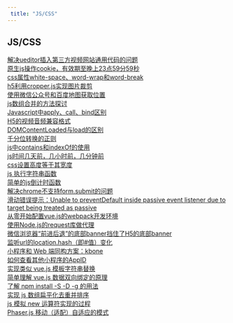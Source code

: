 ```yaml
---
 title: "JS/CSS"
---
```


## JS/CSS

<i class="el-icon-document"></i> [解决ueditor插入第三方视频网站通用代码的问题](/posts/js-css/15344.md)    
<i class="el-icon-document"></i> [原生js操作cookie，有效期至晚上23点59分59秒](/posts/js-css/15825.md)    
<i class="el-icon-document"></i> [css属性white-space、word-wrap和word-break](/posts/js-css/18405.md)    
<i class="el-icon-document"></i> [h5利用cropper.js实现图片裁剪](/posts/js-css/22645.md)    
<i class="el-icon-document"></i> [使用微信公众号和百度地图获取位置](/posts/js-css/22709.md)    
<i class="el-icon-document"></i> [js数组合并的方法探讨](/posts/js-css/22762.md)    
<i class="el-icon-document"></i> [Javascript中apply、call、bind区别](/posts/js-css/22798.md)    
<i class="el-icon-document"></i> [H5的视频音频兼容格式](/posts/js-css/22830.md)    
<i class="el-icon-document"></i> [DOMContentLoaded与load的区别](/posts/js-css/22874.md)    
<i class="el-icon-document"></i> [千分位转换的正则](/posts/js-css/22882.md)    
<i class="el-icon-document"></i> [js中contains和indexOf的使用](/posts/js-css/23297.md)    
<i class="el-icon-document"></i> [js时间几天前，几小时前，几分钟前](/posts/js-css/23306.md)    
<i class="el-icon-document"></i> [css设置高度等于其宽度](/posts/js-css/23510.md)    
<i class="el-icon-document"></i> [js 执行字符串函数](/posts/js-css/23520.md)    
<i class="el-icon-document"></i> [简单的js倒计时函数](/posts/js-css/23524.md)    
<i class="el-icon-document"></i> [解决chrome不支持form.submit的问题](/posts/js-css/23600.md)    
<i class="el-icon-document"></i> [滑动错误提示：Unable to preventDefault inside passive event listener due to target being treated as passive](/posts/js-css/23656.md)    
<i class="el-icon-document"></i> [从零开始配置vue.js的webpack开发环境](/posts/js-css/23661.md)    
<i class="el-icon-document"></i> [使用Node.js的request库做代理](/posts/js-css/23690.md)    
<i class="el-icon-document"></i> [微信浏览器“前进后退”的底部banner挡住了H5的底部banner](/posts/js-css/23828.md)    
<i class="el-icon-document"></i> [监听url的location.hash（即#值）变化](/posts/js-css/24370.md)    
<i class="el-icon-document"></i> [小程序和 Web 端同构方案：kbone](/posts/js-css/24461.md)    
<i class="el-icon-document"></i> [如何查看其他小程序的AppID](/posts/js-css/24684.md)    
<i class="el-icon-document"></i> [实现类似 vue.js 模板字符串替换](/posts/js-css/24935.md)    
<i class="el-icon-document"></i> [简单理解 vue.js 数据双向绑定的原理](/posts/js-css/24942.md)    
<i class="el-icon-document"></i> [了解 npm install -S -D -g 的用法](/posts/js-css/24948.md)    
<i class="el-icon-document"></i> [实现 js 数组扁平化去重并排序](/posts/js-css/24954.md)    
<i class="el-icon-document"></i> [js 模拟 new 运算符实现的过程](/posts/js-css/24976.md)    
<i class="el-icon-document"></i> [Phaser.js 移动（适配）自适应的模式](/posts/js-css/24994.md)    
